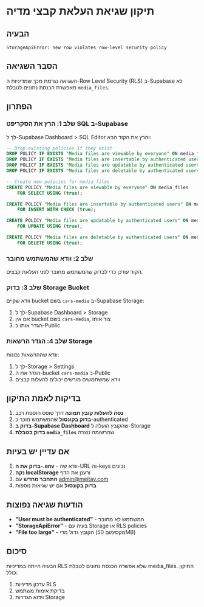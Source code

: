 # תיקון שגיאת העלאת קבצי מדיה

## הבעיה
```
StorageApiError: new row violates row-level security policy
```

## הסבר השגיאה
השגיאה נגרמת מכך שמדיניות ה-Row Level Security (RLS) ב-Supabase לא מאפשרת הכנסת נתונים לטבלת `media_files`.

## הפתרון

### שלב 1: הרץ את הסקריפט SQL ב-Supabase
לך ל-Supabase Dashboard > SQL Editor והרץ את הקוד הבא:

```sql
-- Drop existing policies if they exist
DROP POLICY IF EXISTS "Media files are viewable by everyone" ON media_files;
DROP POLICY IF EXISTS "Media files are insertable by authenticated users" ON media_files;
DROP POLICY IF EXISTS "Media files are updatable by authenticated users" ON media_files;
DROP POLICY IF EXISTS "Media files are deletable by authenticated users" ON media_files;

-- Create new policies for media_files
CREATE POLICY "Media files are viewable by everyone" ON media_files
    FOR SELECT USING (true);

CREATE POLICY "Media files are insertable by authenticated users" ON media_files
    FOR INSERT WITH CHECK (true);

CREATE POLICY "Media files are updatable by authenticated users" ON media_files
    FOR UPDATE USING (true);

CREATE POLICY "Media files are deletable by authenticated users" ON media_files
    FOR DELETE USING (true);
```

### שלב 2: וודא שהמשתמש מחובר
הקוד עודכן כדי לבדוק שהמשתמש מחובר לפני העלאת קבצים.

### שלב 3: בדוק Storage Bucket
וודא שקיים bucket בשם `cars-media` ב-Supabase Storage:

1. לך ל-Supabase Dashboard > Storage
2. אם אין bucket בשם `cars-media`, צור אותו
3. הגדר אותו כ-Public

### שלב 4: הגדר הרשאות Storage
וודא שההרשאות נכונות:

1. לך ל-Storage > Settings
2. הגדר את ה-bucket `cars-media` כ-Public
3. וודא שמשתמשים מורשים יכולים להעלות קבצים

## בדיקות לאמת התיקון

1. **נסה להעלות קובץ תמונה** דרך טופס הוספת רכב
2. **בדוק בקונסול** שהמשתמש מוכר כ-authenticated
3. **בדוק ב-Supabase Dashboard** שהקובץ הועלה ל-Storage
4. **בדוק בטבלת `media_files`** שהרשומה נוצרה

## אם עדיין יש בעיות

1. **בדוק את ה-.env** - וודא שה-URL וה-keys נכונים
2. **נקה localStorage** ורענן את הדף
3. **התחבר מחדש** עם admin@meitav.com
4. **בדוק בקונסול** אם יש שגיאות נוספות

## הודעות שגיאה נפוצות

- **"User must be authenticated"** - המשתמש לא מחובר
- **"StorageApiError"** - בעיה עם Storage או RLS policies
- **"File too large"** - הקובץ גדול מדי (מקסימום 50MB)

## סיכום
הבעיה הייתה במדיניות RLS שלא אפשרה הכנסת נתונים לטבלת media_files. התיקון כולל:
1. עדכון מדיניות RLS
2. בדיקת אימות משתמש
3. וידוא הגדרות Storage
